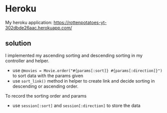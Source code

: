 # Heroku

My heroku application: https://rottenpotatoes-yt-302dbde26aac.herokuapp.com/

## solution
I implemented my ascending sorting and descending sorting in my controller and helper.
* use ```@movies = Movie.order("#{params[:sort]} #{params[:direction]}")``` to sort data with the params given
* use ```sort_link()``` method in helper to create link and decide sorting in descending or ascending order.
  
To record the sorting order and params
* use ```session[:sort]``` and ```session[:direction]``` to store the data



